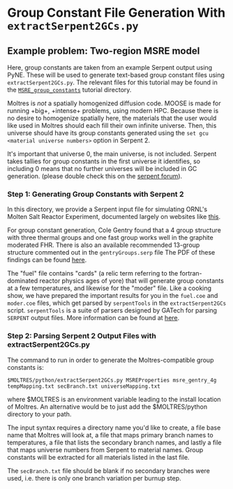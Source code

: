 # Group Constant File Generation With `extractSerpent2GCs.py`

## Example problem: Two-region MSRE model

Here, group constants are taken from an example Serpent output using PyNE. These will be used to
generate text-based group constant files using `extractSerpent2GCs.py`. The relevant files for this
tutorial may be found in the
[`MSRE_group_constants`](https://github.com/arfc/moltres/tree/devel/tutorial) tutorial directory.

Moltres is *not* a spatially homogenized diffusion code. MOOSE is made for running +big+, +intense+
problems, using modern HPC. Because there is no desire to homogenize spatially here, the materials
that the user would like used in Moltres should each fill their own infinite universe. Then, this
universe should have its group constants generated using the `set gcu <material universe numbers>`
option in Serpent 2.

It's important that universe 0, the main universe, is not included. Serpent takes tallies for group
constants in the first universe it identifies, so including 0 means that no further universes will
be included in GC generation. (please double check this on the
[serpent forum](https://ttuki.vtt.fi/serpent)).

### Step 1: Generating Group Constants with Serpent 2

In this directory, we provide a Serpent input file for simulating ORNL's Molten Salt Reactor
Experiment, documented largely on websites like [this](http://www.energyfromthorium.com/pdf/).

For group constant generation, Cole Gentry found that a 4 group structure with three thermal groups
and one fast group works well in the graphite moderated FHR. There is also an available recommended
13-group structure commented out in the `gentryGroups.serp` file 
The PDF of these findings can be found [here](http://trace.tennessee.edu/utk_graddiss/3695/).

The "fuel" file contains "cards" (a relic term referring to the fortran-dominated reactor physics
ages of yore) that will generate group constants at a few temperatures, and likewise for the
"moder" file. Like a cooking show, we have prepared the important results for you in the
`fuel.coe` and `moder.coe` files, which get parsed by `serpentTools` in the `extractSerpent2GCs`
script. `serpentTools` is a suite of parsers designed by GATech for parsing `SERPENT` output files.
More information can be found at [here](http://serpent-tools.readthedocs.io/en/latest/).

### Step 2: Parsing Serpent 2 Output Files with extractSerpent2GCs.py

The command to run in order to generate the Moltres-compatible group constants is:

```
$MOLTRES/python/extractSerpent2GCs.py MSREProperties msre_gentry_4g tempMapping.txt secBranch.txt universeMapping.txt
```

where $MOLTRES is an environment variable leading to the install location of Moltres. An
alternative would be to just add the $MOLTRES/python directory to your path.

The input syntax requires a directory name you'd like to create, a file base name that Moltres
will look at, a file that maps primary branch names to temperatures, a file that lists the
secondary branch names, and lastly a file that maps universe numbers from Serpent to material
names. Group constants will be extracted for all materials listed in the last file.

The ```secBranch.txt``` file should be blank if no secondary branches were used, i.e. there is only
one branch variation per burnup step.
